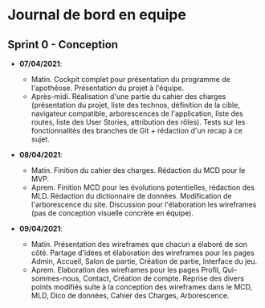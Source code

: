 # Journal de bord en equipe

## Sprint 0 - Conception

- **07/04/2021**:
    - Matin. Cockpit complet pour présentation du programme de l'apothéose. Présentation du projet à l'équipe.
    - Après-midi. Réalisation d'une partie du cahier des charges (présentation du projet, liste des technos, définition de la cible, navigateur compatible, arborescences de l'application, liste des routes, liste des User Stories, attribution des rôles). Tests sur les fonctionnalités des branches de Git + rédaction d'un recap à ce sujet. 

- **08/04/2021**:
    - Matin. Finition du cahier des charges. Rédaction du MCD pour le MVP.
    - Aprem. Finition MCD pour les évolutions potentielles, rédaction des MLD. Rédaction du dictionnaire de données. Modification de l'arborescence du site. Discussion pour l'élaboration les wireframes (pas de conception visuelle concrète en équipe).

- **09/04/2021**:
    - Matin. Présentation des wireframes que chacun a élaboré de son côté. Partage d'idées et élaboration des wireframes pour les pages Admin, Accueil, Salon de partie, Création de partie, Interface du jeu.
    - Aprem. Elaboration des wireframes pour les pages Profil, Qui-sommes-nous, Contact, Création de compte. Reprise des divers points modifiés suite à la conception des wireframes dans le MCD, MLD, Dico de données, Cahier des Charges, Arborescence.